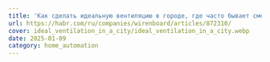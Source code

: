 ```yaml
---
title: 'Как сделать идеальную вентиляцию в городе, где часто бывает смог: приточка, вытяжка, увлажнитель и кондиционеры'
url: https://habr.com/ru/companies/wirenboard/articles/872310/
cover: ideal_ventilation_in_a_city/ideal_ventilation_in_a_city.webp
date: 2025-01-09
category: home_automation
---
```

